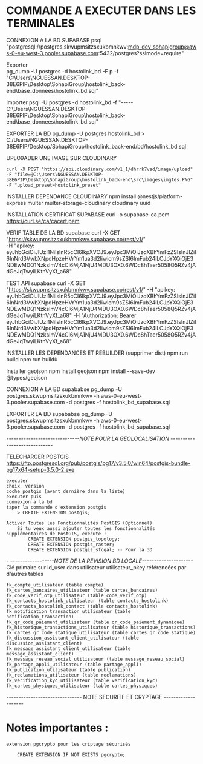 #                        COMMANDE A EXECUTER DANS LES TERMINALES

CONNEXION A LA BD SUPABASE
    psql "postgresql://postgres.skwupmsitzsxukbmnkwv:mdp_dev_sohapigroup@aws-0-eu-west-3.pooler.supabase.com:5432/postgres?sslmode=require"

Exporter  
    pg_dump -U postgres -d hostolink_bd -F p -f "C:\Users\NGUESSAN.DESKTOP-38E6PIP\Desktop\SohapiGroup\hostolink_back-end\base_donnees\hostolink_bd.sql"
    
Importer 
    psql -U postgres -d hostolink_bd -f "-----C:\Users\NGUESSAN.DESKTOP-38E6PIP\Desktop\SohapiGroup\hostolink_back-end\base_donnees\hostolink_bd.sql"

EXPORTER LA BD
    pg_dump -U postgres hostolink_bd > C:/Users/NGUESSAN.DESKTOP-38E6PIP/Desktop/SohapiGroup/hostolink_back-end/bd/hostolink_bd.sql

UPLO9ADER UNE IMAGE SUR CLOUDINARY

    curl -X POST "https://api.cloudinary.com/v1_1/dhrrk7vsd/image/upload" -F "file=@C:\Users\NGUESSAN.DESKTOP-38E6PIP\Desktop\SohapiGroup\hostolink_back-end\src\images\imgtes.PNG" -F "upload_preset=hostolink_preset"

INSTALLER DEPENDANCE CLOUDINARY
    npm install @nestjs/platform-express multer multer-storage-cloudinary cloudinary uuid

INSTALLATION CERTIFICAT SUPABASE
    curl -o supabase-ca.pem https://curl.se/ca/cacert.pem

VERIF TABLE DE LA BD supabase
    curl -X GET "https://skwupmsitzsxukbmnkwv.supabase.co/rest/v1/" \
  -H "apikey: eyJhbGciOiJIUzI1NiIsInR5cCI6IkpXVCJ9.eyJpc3MiOiJzdXBhYmFzZSIsInJlZiI6InNrd3VwbXNpdHpzeHVrYm1ua3d2Iiwicm9sZSI6ImFub24iLCJpYXQiOjE3NDEwMDQ1NzksImV4cCI6MjA1NjU4MDU3OX0.6WDc8hTaer5058Q5RZv4jAdGeJqTwyiLKtnVyXf_a68"

TEST API supabase
    curl -X GET "https://skwupmsitzsxukbmnkwv.supabase.co/rest/v1/" -H "apikey: eyJhbGciOiJIUzI1NiIsInR5cCI6IkpXVCJ9.eyJpc3MiOiJzdXBhYmFzZSIsInJlZiI6InNrd3VwbXNpdHpzeHVrYm1ua3d2Iiwicm9sZSI6ImFub24iLCJpYXQiOjE3NDEwMDQ1NzksImV4cCI6MjA1NjU4MDU3OX0.6WDc8hTaer5058Q5RZv4jAdGeJqTwyiLKtnVyXf_a68" -H "Authorization: Bearer eyJhbGciOiJIUzI1NiIsInR5cCI6IkpXVCJ9.eyJpc3MiOiJzdXBhYmFzZSIsInJlZiI6InNrd3VwbXNpdHpzeHVrYm1ua3d2Iiwicm9sZSI6ImFub24iLCJpYXQiOjE3NDEwMDQ1NzksImV4cCI6MjA1NjU4MDU3OX0.6WDc8hTaer5058Q5RZv4jAdGeJqTwyiLKtnVyXf_a68"


INSTALLER LES DEPENDANCES ET REBUILDER (supprimer dist)
    npm run build
    npm run buildù

Installer geojson
    npm install geojson
    npm install --save-dev @types/geojson

CONNEXION A LA BD supababse 
    pg_dump -U postgres.skwupmsitzsxukbmnkwv -h aws-0-eu-west-3.pooler.supabase.com -d postgres -f hostolink_bd_supabase.sql

EXPORTER LA BD supababse
    pg_dump -U postgres.skwupmsitzsxukbmnkwv -h aws-0-eu-west-3.pooler.supabase.com -d postgres -f hostolink_bd_supabase.sql


*------------------------------NOTE POUR LA GEOLOCALISATION -----------------------------*

TELECHARGER POSTGIS 
    https://ftp.postgresql.org/pub/postgis/pg17/v3.5.0/win64/postgis-bundle-pg17x64-setup-3.5.0-2.exe

    executer
    choix  version 
    coche postgis (avant dernière dans la liste)
    executer puis 
    connexion a la bd
    taper la commande d'extension postgis
        > CREATE EXTENSION postgis;
        
    Activer Toutes les Fonctionnalités PostGIS (Optionnel)
        Si tu veux aussi ajouter toutes les fonctionnalités supplémentaires de PostGIS, exécute :
            CREATE EXTENSION postgis_topology; 
            CREATE EXTENSION postgis_raster;
            CREATE EXTENSION postgis_sfcgal; -- Pour la 3D


*-  ------------------NOTE DE LA REVISION BD LOCALE---------------------*
Clé primaire sur id_user dans utilisateur utilisateur_pkey référencées par d'autres tables

    fk_compte_utilisateur (table compte)
    fk_cartes_bancaires_utilisateur (table cartes_bancaires)
    fk_code_verif_otp_utilisateur (table code_verif_otp)
    fk_contacts_hostolink_utilisateur (table contacts_hostolink)
    fk_contacts_hostolink_contact (table contacts_hostolink)
    fk_notification_transaction_utilisateur (table notification_transaction)
    fk_qr_code_paiement_utilisateur (table qr_code_paiement_dynamique)
    fk_historique_transactions_utilisateur (table historique_transactions)
    fk_cartes_qr_code_statique_utilisateur (table cartes_qr_code_statique)
    fk_discussion_assistant_client_utilisateur (table discussion_assistant_client)
    fk_message_assistant_client_utilisateur (table message_assistant_client)
    fk_message_reseau_social_utilisateur (table message_reseau_social)
    fk_partage_appli_utilisateur (table partage_appli)
    fk_publication_utilisateur (table publication)
    fk_reclamations_utilisateur (table reclamations)
    fk_verification_kyc_utilisateur (table verification_kyc)
    fk_cartes_physiques_utilisateur (table cartes_physiques)



------------------------------- NOTE SECURITE ET CRYPTAGE --------------------

 
# Notes importantes :
    extension pgcrypto pour les criptage sécurisés

        CREATE EXTENSION IF NOT EXISTS pgcrypto;
